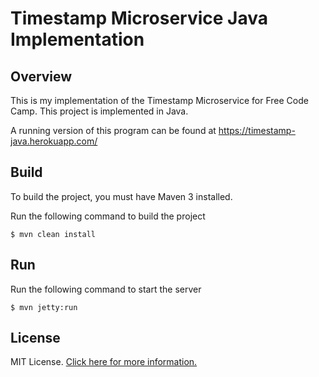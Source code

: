 # Timestamp Microservice Java Implementation

## Overview

This is my implementation of the Timestamp Microservice for Free Code Camp.  This project is implemented in  Java.

A running version of this program can be found at https://timestamp-java.herokuapp.com/

## Build

To build the project, you must have Maven 3 installed.

Run the following command to build the project

    $ mvn clean install 

## Run

Run the following command to start the server 

    $ mvn jetty:run

## License

MIT License. [Click here for more information.](LICENSE.md)
